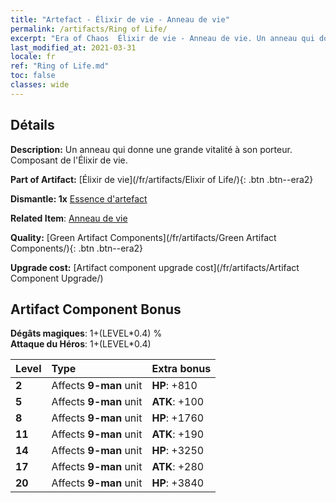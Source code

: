 ```yaml
---
title: "Artefact - Élixir de vie - Anneau de vie"
permalink: /artifacts/Ring of Life/
excerpt: "Era of Chaos  Élixir de vie - Anneau de vie. Un anneau qui donne une grande vitalité à son porteur. Composant de l'Élixir de vie."
last_modified_at: 2021-03-31
locale: fr
ref: "Ring of Life.md"
toc: false
classes: wide
---
```




## Détails

 **Description:** Un anneau qui donne une grande vitalité à son porteur. Composant de l'Élixir de vie.

 **Part of Artifact:** [Élixir de vie](/fr/artifacts/Elixir of Life/){: .btn .btn--era2}

 **Dismantle: 1x** [Essence d'artefact](/fr/Items/con_905/)

 **Related Item**: [Anneau de vie](/fr/Items/art_107/)

 **Quality:** [Green Artifact Components](/fr/artifacts/Green Artifact Components/){: .btn .btn--era2}

 **Upgrade cost:** [Artifact component upgrade cost](/fr/artifacts/Artifact Component Upgrade/)

## Artifact Component Bonus

  **Dégâts magiques**: 1+(LEVEL\*0.4) %<br/>**Attaque du Héros**: 1+(LEVEL\*0.4)

  |  Level  | Type |    Extra bonus  | 
  |:--------|:-----|:----------------| 
  | **2** | Affects **9-man** unit | **HP**: +810 | 
  | **5** | Affects **9-man** unit | **ATK**: +100 | 
  | **8** | Affects **9-man** unit | **HP**: +1760 | 
  | **11** | Affects **9-man** unit | **ATK**: +190 | 
  | **14** | Affects **9-man** unit | **HP**: +3250 | 
  | **17** | Affects **9-man** unit | **ATK**: +280 | 
  | **20** | Affects **9-man** unit | **HP**: +3840 | 
